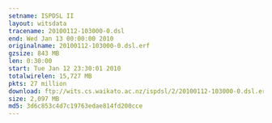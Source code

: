```yaml
---
setname: ISPDSL II
layout: witsdata
tracename: 20100112-103000-0.dsl
end: Wed Jan 13 00:00:00 2010
originalname: 20100112-103000-0.dsl.erf
gzsize: 843 MB
len: 0:30:00
start: Tue Jan 12 23:30:01 2010
totalwirelen: 15,727 MB
pkts: 27 million
download: ftp://wits.cs.waikato.ac.nz/ispdsl/2/20100112-103000-0.dsl.erf.gz
size: 2,097 MB
md5: 3d6c853c4d7c19763edae814fd200cce
---
```

